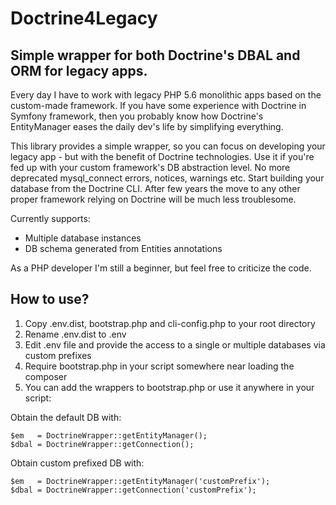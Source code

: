 # Doctrine4Legacy

## Simple wrapper for both Doctrine's DBAL and ORM for legacy apps.

Every day I have to work with legacy PHP 5.6 monolithic apps based on the custom-made framework. If you have some experience with Doctrine in Symfony framework, then you probably know how Doctrine's EntityManager eases the daily dev's life by simplifying everything.

This library provides a simple wrapper, so you can focus on developing your legacy app - but with the benefit of Doctrine technologies. Use it if you're fed up with your custom framework's DB abstraction level. No more deprecated mysql_connect errors, notices, warnings etc. Start building your database from the Doctrine CLI. After few years the move to any other proper framework relying on Doctrine will be much less troublesome.

Currently supports:
* Multiple database instances
* DB schema generated from Entities annotations

As a PHP developer I'm still a beginner, but feel free to criticize the code.

## How to use?

1. Copy .env.dist, bootstrap.php and cli-config.php to your root directory
2. Rename .env.dist to .env
3. Edit .env file and provide the access to a single or multiple databases via custom prefixes
4. Require bootstrap.php in your script somewhere near loading the composer
5. You can add the wrappers to bootstrap.php or use it anywhere in your script:

Obtain the default DB with:
```
$em   = DoctrineWrapper::getEntityManager();
$dbal = DoctrineWrapper::getConnection();
```

Obtain custom prefixed DB with:  
```
$em   = DoctrineWrapper::getEntityManager('customPrefix');
$dbal = DoctrineWrapper::getConnection('customPrefix');
```
